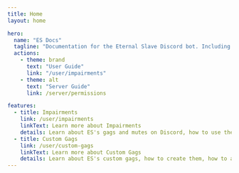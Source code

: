 ```yaml
---
title: Home
layout: home

hero:
  name: "ES Docs"
  tagline: "Documentation for the Eternal Slave Discord bot. Including the user guide, and server guide."
  actions:
    - theme: brand
      text: "User Guide"
      link: "/user/impairments"
    - theme: alt
      text: "Server Guide"
      link: /server/permissions

features:
  - title: Impairments
    link: /user/impairments
    linkText: Learn more about Impairments
    details: Learn about ES's gags and mutes on Discord, how to use them, who can use them, and more.
  - title: Custom Gags
    link: /user/custom-gags
    linkText: Learn more about Custom Gags
    details: Learn about ES's custom gags, how to create them, how to add rules, and more.
---
```

